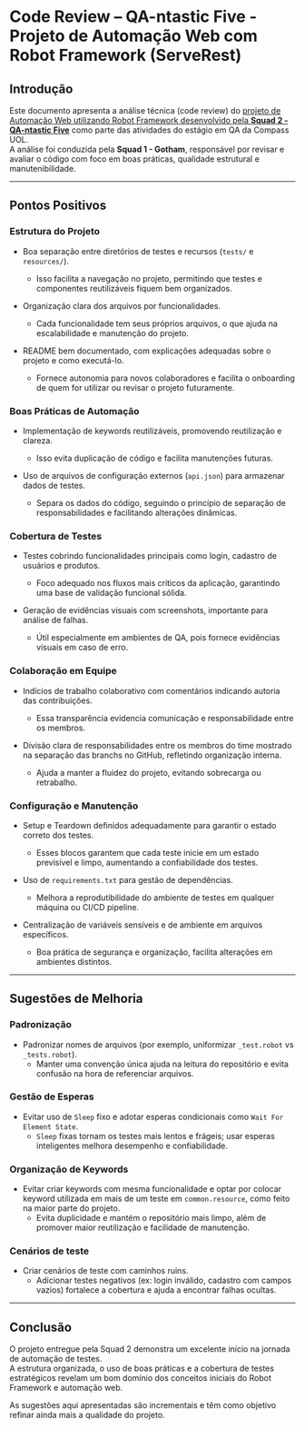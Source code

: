 # Code Review – QA-ntastic Five - Projeto de Automação Web com Robot Framework (ServeRest)

## Introdução

Este documento apresenta a análise técnica (code review) do [projeto de Automação Web utilizando Robot Framework desenvolvido pela **Squad 2 - QA-ntastic Five**](https://github.com/ThaisNogueiraB/serverest-robotframework-tests) como parte das atividades do estágio em QA da Compass UOL.  
A análise foi conduzida pela **Squad 1 - Gotham**, responsável por revisar e avaliar o código com foco em boas práticas, qualidade estrutural e manutenibilidade.

---

## Pontos Positivos

### Estrutura do Projeto

- Boa separação entre diretórios de testes e recursos (`tests/` e `resources/`).  
  - Isso facilita a navegação no projeto, permitindo que testes e componentes reutilizáveis fiquem bem organizados.

- Organização clara dos arquivos por funcionalidades.  
  - Cada funcionalidade tem seus próprios arquivos, o que ajuda na escalabilidade e manutenção do projeto.

- README bem documentado, com explicações adequadas sobre o projeto e como executá-lo.  
  - Fornece autonomia para novos colaboradores e facilita o onboarding de quem for utilizar ou revisar o projeto futuramente.

### Boas Práticas de Automação

- Implementação de keywords reutilizáveis, promovendo reutilização e clareza.  
  - Isso evita duplicação de código e facilita manutenções futuras.

- Uso de arquivos de configuração externos (`api.json`) para armazenar dados de testes.  
  - Separa os dados do código, seguindo o princípio de separação de responsabilidades e facilitando alterações dinâmicas.

### Cobertura de Testes

- Testes cobrindo funcionalidades principais como login, cadastro de usuários e produtos.  
  - Foco adequado nos fluxos mais críticos da aplicação, garantindo uma base de validação funcional sólida.

- Geração de evidências visuais com screenshots, importante para análise de falhas.  
  - Útil especialmente em ambientes de QA, pois fornece evidências visuais em caso de erro.

### Colaboração em Equipe

- Indícios de trabalho colaborativo com comentários indicando autoria das contribuições.  
  - Essa transparência evidencia comunicação e responsabilidade entre os membros.

- Divisão clara de responsabilidades entre os membros do time mostrado na separação das branchs no GitHub, refletindo organização interna.  
  - Ajuda a manter a fluidez do projeto, evitando sobrecarga ou retrabalho.

### Configuração e Manutenção

- Setup e Teardown definidos adequadamente para garantir o estado correto dos testes.  
  - Esses blocos garantem que cada teste inicie em um estado previsível e limpo, aumentando a confiabilidade dos testes.

- Uso de `requirements.txt` para gestão de dependências.  
  - Melhora a reprodutibilidade do ambiente de testes em qualquer máquina ou CI/CD pipeline.

- Centralização de variáveis sensíveis e de ambiente em arquivos específicos.  
  - Boa prática de segurança e organização, facilita alterações em ambientes distintos.

---

## Sugestões de Melhoria

### Padronização

- Padronizar nomes de arquivos (por exemplo, uniformizar `_test.robot` vs `_tests.robot`).  
  - Manter uma convenção única ajuda na leitura do repositório e evita confusão na hora de referenciar arquivos.

### Gestão de Esperas

- Evitar uso de `Sleep` fixo e adotar esperas condicionais como `Wait For Element State`.  
  - `Sleep` fixas tornam os testes mais lentos e frágeis; usar esperas inteligentes melhora desempenho e confiabilidade.

### Organização de Keywords

- Evitar criar keywords com mesma funcionalidade e optar por colocar keyword utilizada em mais de um teste em `common.resource`, como feito na maior parte do projeto.  
  - Evita duplicidade e mantém o repositório mais limpo, além de promover maior reutilização e facilidade de manutenção.

### Cenários de teste

- Criar cenários de teste com caminhos ruins.  
  - Adicionar testes negativos (ex: login inválido, cadastro com campos vazios) fortalece a cobertura e ajuda a encontrar falhas ocultas.

---

## Conclusão

O projeto entregue pela Squad 2 demonstra um excelente início na jornada de automação de testes.  
A estrutura organizada, o uso de boas práticas e a cobertura de testes estratégicos revelam um bom domínio dos conceitos iniciais do Robot Framework e automação web.

As sugestões aqui apresentadas são incrementais e têm como objetivo refinar ainda mais a qualidade do projeto.